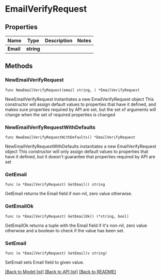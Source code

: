 # EmailVerifyRequest

## Properties

Name | Type | Description | Notes
------------ | ------------- | ------------- | -------------
**Email** | **string** |  | 

## Methods

### NewEmailVerifyRequest

`func NewEmailVerifyRequest(email string, ) *EmailVerifyRequest`

NewEmailVerifyRequest instantiates a new EmailVerifyRequest object
This constructor will assign default values to properties that have it defined,
and makes sure properties required by API are set, but the set of arguments
will change when the set of required properties is changed

### NewEmailVerifyRequestWithDefaults

`func NewEmailVerifyRequestWithDefaults() *EmailVerifyRequest`

NewEmailVerifyRequestWithDefaults instantiates a new EmailVerifyRequest object
This constructor will only assign default values to properties that have it defined,
but it doesn't guarantee that properties required by API are set

### GetEmail

`func (o *EmailVerifyRequest) GetEmail() string`

GetEmail returns the Email field if non-nil, zero value otherwise.

### GetEmailOk

`func (o *EmailVerifyRequest) GetEmailOk() (*string, bool)`

GetEmailOk returns a tuple with the Email field if it's non-nil, zero value otherwise
and a boolean to check if the value has been set.

### SetEmail

`func (o *EmailVerifyRequest) SetEmail(v string)`

SetEmail sets Email field to given value.



[[Back to Model list]](../README.md#documentation-for-models) [[Back to API list]](../README.md#documentation-for-api-endpoints) [[Back to README]](../README.md)


